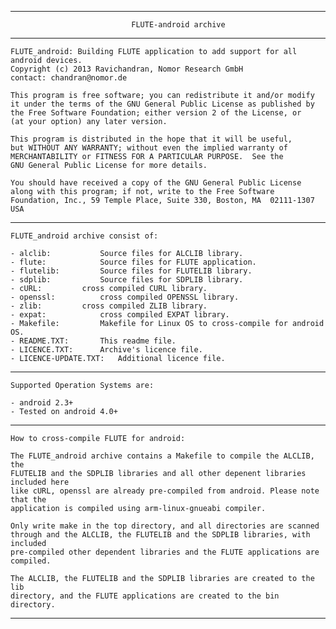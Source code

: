 ------------------------------------------------------------------------------------

                               FLUTE-android archive

------------------------------------------------------------------------------------
    FLUTE_android: Building FLUTE application to add support for all android devices.
    Copyright (c) 2013 Ravichandran, Nomor Research GmbH
    contact: chandran@nomor.de

    This program is free software; you can redistribute it and/or modify  
    it under the terms of the GNU General Public License as published by
    the Free Software Foundation; either version 2 of the License, or
    (at your option) any later version.

    This program is distributed in the hope that it will be useful,
    but WITHOUT ANY WARRANTY; without even the implied warranty of
    MERCHANTABILITY or FITNESS FOR A PARTICULAR PURPOSE.  See the
    GNU General Public License for more details.

    You should have received a copy of the GNU General Public License
    along with this program; if not, write to the Free Software
    Foundation, Inc., 59 Temple Place, Suite 330, Boston, MA  02111-1307  USA

-----------------------------------------------------------------------------------

    FLUTE_android archive consist of:

    - alclib:			Source files for ALCLIB library.
    - flute:			Source files for FLUTE application.
    - flutelib:			Source files for FLUTELIB library.
    - sdplib:			Source files for SDPLIB library.
    - cURL:			cross compiled CURL library.
    - openssl:			cross compiled OPENSSL library.
    - zlib:			cross compiled ZLIB library.
    - expat:			cross compiled EXPAT library.
    - Makefile:			Makefile for Linux OS to cross-compile for android OS.
    - README.TXT:		This readme file.
    - LICENCE.TXT:		Archive's licence file.
    - LICENCE-UPDATE.TXT:	Additional licence file.
	
------------------------------------------------------------------------------------

    Supported Operation Systems are:

    - android 2.3+
    - Tested on android 4.0+	

------------------------------------------------------------------------------------

    How to cross-compile FLUTE for android:

    The FLUTE_android archive contains a Makefile to compile the ALCLIB, the
    FLUTELIB and the SDPLIB libraries and all other depenent libraries included here
    like cURL, openssl are already pre-compiled from android. Please note that the
    application is compiled using arm-linux-gnueabi compiler. 

    Only write make in the top directory, and all directories are scanned
    through and the ALCLIB, the FLUTELIB and the SDPLIB libraries, with included
    pre-compiled other dependent libraries and the FLUTE applications are compiled.

    The ALCLIB, the FLUTELIB and the SDPLIB libraries are created to the lib 
    directory, and the FLUTE applications are created to the bin directory.
	
------------------------------------------------------------------------------------
